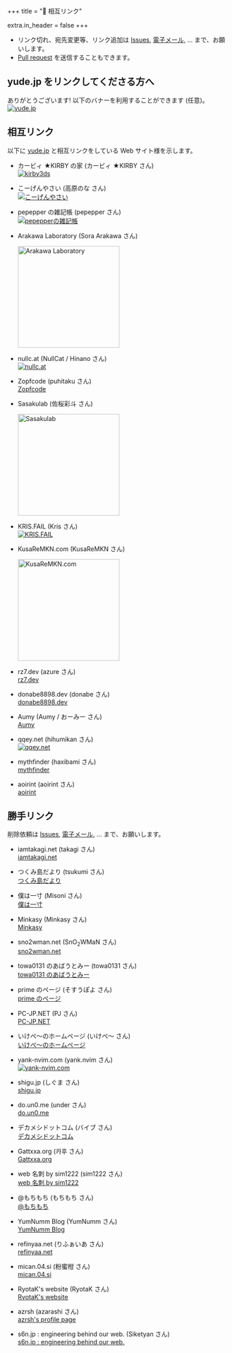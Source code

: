 +++
title = "💓 相互リンク"

extra.in_header = false
+++

- リンク切れ、宛先変更等、リンク追加は [Issues](https://github.com/yudejp/yude.jp/issues), [電子メール](mailto:i@yude.jp), ... まで、お願いします。
- [Pull request](https://github.com/yudejp/yude.jp/pulls) を送信することもできます。

## yude.jp をリンクしてくださる方へ

ありがとうございます! 以下のバナーを利用することができます (任意)。\
[![yude.jp](/assets/images/banner_new.png)](https://yude.jp/images/banner_new.png)

## 相互リンク

以下に [yude.jp](https://yude.jp) と相互リンクをしている Web サイト様を示します。

- カービィ ★KIRBY の家 (カービィ ★KIRBY さん)\
  [![kirby3ds](/assets/images/mutual-links/kirby3ds.png)](https://exout.net/~kirby3ds/)

- こーげんやさい (高原のな さん)\
  [![こーげんやさい](/assets/images/mutual-links/nona-takahara.png)](https://nona-takahara.github.io/)

- pepepper の雑記帳 (pepepper さん)\
  [![pepepperの雑記帳](/assets/images/mutual-links/pepepper.png)](https://www.pepepper.net/)

- Arakawa Laboratory (Sora Arakawa さん)

  <a href="https://arkw.net/">
    <img
      src="/assets/images/mutual-links/arkwnet.png"
      width="230"
      alt="Arakawa Laboratory"
    />
  </a>

- nullc.at (NullCat / Hinano さん)\
  [![nullc.at](/assets/images/mutual-links/nullcat.png)](https://nullc.at)

- Zopfcode (puhitaku さん)\
  [Zopfcode](https://www.zopfco.de/)

- Sasakulab (佐桜彩斗 さん)

  <a href="https://sasakulab.com/">
    <img
      src="/assets/images/mutual-links/sasakulab.png"
      width="230"
      alt="Sasakulab"
    />
  </a>

- KRIS.FAIL (Kris さん)\
  [![KRIS.FAIL](/assets/images/mutual-links/kris_fail.png)](https://kris.fail/)

- KusaReMKN.com (KusaReMKN さん)

  <a href="https://kusaremkn.com/">
    <img
      src="/assets/images/mutual-links/kusaremkn.webp"
      width="230"
      alt="KusaReMKN.com"
    />
  </a>

- rz7.dev (azure さん)\
  [rz7.dev](https://rz7.dev)

- donabe8898.dev (donabe さん)\
  [donabe8898.dev](https://donabe8898.dev/)

- Aumy (Aumy / おーみー さん)\
  [Aumy](https://fuku.day/)

- qqey.net (hihumikan さん)\
  [![qqey.net](/assets/images/mutual-links/qqeynet.png)](https://www.qqey.net/)

- mythfinder (haxibami さん)\
  [mythfinder](https://www.haxibami.net/)

- aoirint (aoirint さん)\
  [aoirint](https://aoirint.com/)

## 勝手リンク

削除依頼は [Issues](https://github.com/yudejp/yude.jp/issues), [電子メール](mailto:i@yude.jp), ... まで、お願いします。

- iamtakagi.net (takagi さん)\
  [iamtakagi.net](https://iamtakagi.net/)

- つくみ島だより (tsukumi さん)\
  [つくみ島だより](https://blog.tsukumijima.net/)

- 僕は一寸 (Misoni さん)\
  [僕は一寸](https://misoni.me/)

- Minkasy (Minkasy さん)\
  [Minkasy](https://www.minkasy.work/)

- sno2wman.net (SnO<sub>2</sub>WMaN さん)\
  [sno2wman.net](https://sno2wman.net/)

- towa0131 のあばうとみー (towa0131 さん)\
  [towa0131 のあばうとみー](https://www.towa0131.jp/)

- prime のページ (そすうぽよ さん)\
  [prime のページ](https://poyo.me/)

- PC-JP.NET (PJ さん)\
  [PC-JP.NET](https://pc-jp.net/)

- いけぺ〜のホームページ (いけぺ～ さん)\
  [いけぺ〜のホームページ](https://ikepe.xyz/index.html)

- yank-nvim.com (yank.nvim さん)\
  [![yank-nvim.com](/assets/images/mutual-links/yank-nvim.png)](https://yank-nvim.com/links)

- shigu.jp (しぐま さん)\
  [shigu.jp](https://shigu.jp)

- do.un0.me (under さん)\
  [do.un0.me](https://do.un0.me/)

- デカメシドットコム (バイブ さん)\
  [デカメシドットコム](https://dekameshi.com/)

- Gattxxa.org (카후 さん)\
  [Gattxxa.org](https://gattxxa.org/)

- web 名刺 by sim1222 (sim1222 さん)\
  [web 名刺 by sim1222](https://sim1222.com/)

- @もちもち (もちもち さん)\
  [@もちもち](https://motimotipurinn.github.io/)

- YumNumm Blog (YumNumm さん)\
  [YumNumm Blog](https://yumnumm.net/)

- refinyaa.net (りふぁいあ さん)\
  [refinyaa.net](https://refinyaa.net/)

- mican.04.si (粉蜜柑 さん)\
  [mican.04.si](https://mican.04.si/)

- RyotaK's website (RyotaK さん)\
  [RyotaK's website](https://ryotak.net/)

- azrsh (azarashi さん)\
  [azrsh's profile page](https://azr.sh/)

- s6n.jp : engineering behind our web. (Siketyan さん)\
  [s6n.jp : engineering behind our web.](https://s6n.jp/)
